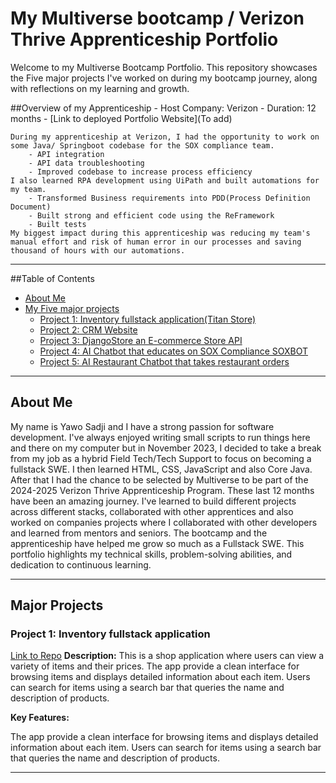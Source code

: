 # My Multiverse bootcamp / Verizon Thrive Apprenticeship Portfolio

Welcome to my Multiverse Bootcamp Portfolio.
This repository showcases the Five major projects I've worked on during my bootcamp journey, along with reflections on my learning and growth.

##Overview of my Apprenticeship - Host Company: Verizon - Duration: 12 months - [Link to deployed Portfolio Website](To add)

    During my apprenticeship at Verizon, I had the opportunity to work on some Java/ Springboot codebase for the SOX compliance team.
        - API integration
        - API data troubleshooting
        - Improved codebase to increase process efficiency
    I also learned RPA development using UiPath and built automations for my team.
        - Transformed Business requirements into PDD(Process Definition Document)
        - Built strong and efficient code using the ReFramework
        - Built tests
    My biggest impact during this apprenticeship was reducing my team's manual effort and risk of human error in our processes and saving thousand of hours with our automations.

---

##Table of Contents

- [About Me](#about-me)
- [My Five major projects](#major-projects)
  - [Project 1: Inventory fullstack application(Titan Store)](#project-1-inventory-app)
  - [Project 2: CRM Website](#project-2-crmwebsite)
  - [Project 3: DjangoStore an E-commerce Store API](#project-3-DjangoStore)
  - [Project 4: AI Chatbot that educates on SOX Compliance SOXBOT](#project-4-soxbot)
  - [Project 5: AI Restaurant Chatbot that takes restaurant orders](#project-5-restaurantchatbot)

---

## About Me

My name is Yawo Sadji and I have a strong passion for software development. I've always enjoyed writing small scripts to run things here and there on my computer but in November 2023, I decided to take a break from my job as a hybrid Field Tech/Tech Support to focus on becoming a fullstack SWE. I then learned HTML, CSS, JavaScript and also Core Java. After that I had the chance to be selected by Multiverse to be part of the 2024-2025 Verizon Thrive Apprenticeship Program. These last 12 months have been an amazing journey. I've learned to build different projects across different stacks, collaborated with other apprentices and also worked on companies projects where I collaborated with other developers and learned from mentors and seniors. The bootcamp and the apprenticeship have helped me grow so much as a Fullstack SWE. This portfolio highlights my technical skills, problem-solving abilities, and dedication to continuous learning.

---

## Major Projects

### Project 1: Inventory fullstack application

[Link to Repo](https://github.com/KLY-Titans/inventory-app)
**Description:**
This is a shop application where users can view a variety of items and their prices. The app provide a clean interface for browsing items and displays detailed information about each item. Users can search for items using a search bar that queries the name and description of products.

**Key Features:**

The app provide a clean interface for browsing items and displays detailed information about each item. Users can search for items using a search bar that queries the name and description of products.

---
